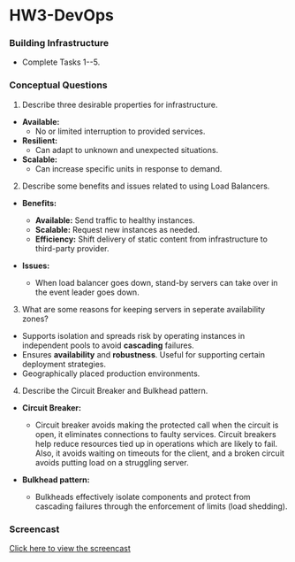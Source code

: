 # HW3-DevOps

### Building Infrastructure

* Complete Tasks 1--5.

### Conceptual Questions

1. Describe three desirable properties for infrastructure.
- **Available:** 
  - No or limited interruption to provided services.
- **Resilient:** 
  - Can adapt to unknown and unexpected situations.
- **Scalable:** 
  - Can increase specific units in response to demand.


2. Describe some benefits and issues related to using Load Balancers.
- **Benefits:** 
  - **Available:** Send traffic to healthy instances.
  - **Scalable:** Request new instances as needed.
  - **Efficiency:** Shift delivery of static content from infrastructure to third-party provider.
  
- **Issues:** 
  - When load balancer goes down, stand-by servers can take over in the event leader goes down.
  
  
3. What are some reasons for keeping servers in seperate availability zones?
- Supports isolation and spreads risk by operating instances in independent pools to avoid **cascading** failures.
- Ensures **availability** and **robustness**. Useful for supporting certain deployment strategies.
- Geographically placed production environments.


4. Describe the Circuit Breaker and Bulkhead pattern.
- **Circuit Breaker:**
  - Circuit breaker avoids making the protected call when the circuit is open, it eliminates connections to faulty services. Circuit breakers help reduce resources tied up in operations which are likely to fail. Also, it avoids waiting on timeouts for the client, and a broken circuit avoids putting load on a struggling server.

- **Bulkhead pattern:**
  - Bulkheads effectively isolate components and protect from cascading failures through the enforcement of limits (load shedding).


### Screencast

[Click here to view the screencast](https://docs.google.com/forms/d/e/1FAIpQLSe30s_3WGuBNCMIycibJX7Aa_jVltrMkS0np6Udzq9yi6MvNQ/viewform?usp=sf_link)
